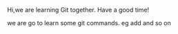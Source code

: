 Hi,we are learning Git together.
Have a good time!

we are go to learn some git commands. eg add and so on
